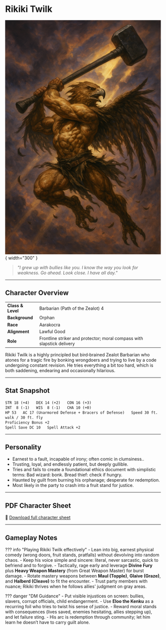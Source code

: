 # Rikiki Twilk

![Rikiki Twilk](assets/rikiki-twilk.png){ width="300" }

> *"I grew up with bullies like you. I know the way you look for weakness. Go ahead. Look close. I have all day."*

---

## Character Overview

|                   |                                      |
| ----------------- | ------------------------------------ |
| **Class & Level** | Barbarian (Path of the Zealot) 4     |
| **Background**    | Orphan                               |
| **Race**          | Aarakocra                            |
| **Alignment**     | Lawful Good                          |
| **Role**          | Frontline striker and protector; moral compass with slapstick delivery |

Rikiki Twilk is a highly principled but bird‑brained Zealot Barbarian who atones for a tragic fire by bonking wrongdoers and trying to live by a code undergoing constant revision. He tries everything a bit too hard, which is both saddening, endearing and occasionally hilarious.

---

## Stat Snapshot

```text
STR 18 (+4)   DEX 14 (+2)   CON 16 (+3)
INT  8 (-1)   WIS  8 (-1)   CHA 10 (+0)
HP 53   AC 17 (Unarmored Defense + Bracers of Defense)   Speed 30 ft. walk / 30 ft. fly
Proficiency Bonus +2
Spell Save DC 10   Spell Attack +2
```

---

## Personality

* Earnest to a fault, incapable of irony; often comic in clumsiness..
* Trusting, loyal, and endlessly patient, but deeply gullible.
* Tries and fails to create a foundational ethics document with simplistic terms: Bad wizard: bonk. Bread thief: check if hungry.
* Haunted by guilt from burning his orphanage; desperate for redemption.
* Most likely in the party to crash into a fruit stand for justice.

---

## PDF Character Sheet

📄 [Download full character sheet](assets/rikiki-twilk.pdf)

---

## Gameplay Notes

??? info "Playing Rikiki Twilk effectively"
	- Lean into big, earnest physical comedy (wrong doors, fruit stands, pratfalls) without devolving into random chaos.
	- Keep his voice simple and sincere: literal, never sarcastic, quick to befriend and to forgive.
	- Tactically, rage early and leverage **Divine Fury** plus **Heavy Weapon Mastery** (from Great Weapon Master) for burst damage.
	- Rotate mastery weapons between **Maul (Topple)**, **Glaive (Graze)**, and **Halberd (Cleave)** to fit the encounter.
	- Trust party members with nuance; Rikiki thrives when he follows allies' judgment on gray areas.

??? danger "DM Guidance"
	- Put visible injustices on screen: bullies, slavers, corrupt officials, child endangerment.
	- Use **Eloo the Kenku** as a recurring foil who tries to twist his sense of justice.
	- Reward moral stands with consequences (lives saved, enemies hesitating, allies stepping up), and let failure sting.
	- His arc is redemption through community; let him learn he doesn’t have to carry guilt alone.
